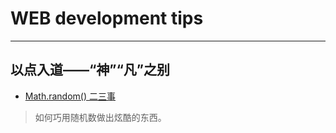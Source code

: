# WEB development tips
----

## 以点入道——“神”“凡”之别

- [Math.random() 二三事](http://taobaofed.org/blog/2015/12/07/some-thing-about-random/)
> 如何巧用随机数做出炫酷的东西。

